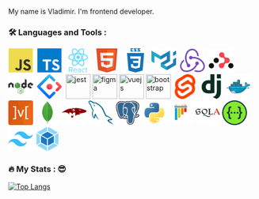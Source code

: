 My name is Vladimir. I'm frontend developer.

### :hammer_and_wrench: Languages and Tools :
<div>
  <img src="https://github.com/devicons/devicon/blob/master/icons/javascript/javascript-original.svg" title="JavaScript" alt="JavaScript" width="50" height="50"/>&nbsp;
  <img src="https://github.com/devicons/devicon/blob/master/icons/typescript/typescript-original.svg" title="typescript" alt="typescript" width="50" height="50"/>&nbsp;
  <img src="https://github.com/devicons/devicon/blob/master/icons/react/react-original-wordmark.svg" title="React" alt="React" width="50" height="50"/>&nbsp;
  <img src="https://github.com/devicons/devicon/blob/master/icons/html5/html5-original.svg" title="HTML5" alt="HTML" width="50" height="50"/>&nbsp;
  <img src="https://github.com/devicons/devicon/blob/master/icons/css3/css3-plain-wordmark.svg"  title="CSS3" alt="CSS" width="50" height="50"/>&nbsp;
  <img src="https://github.com/devicons/devicon/blob/master/icons/materialui/materialui-original.svg" title="Material UI" alt="Material UI" width="50" height="50"/>&nbsp;
  <img src="https://github.com/devicons/devicon/blob/master/icons/redux/redux-original.svg" title="Redux" alt="Redux " width="50" height="50"/>&nbsp;
  <img src="https://github.com/devicons/devicon/blob/master/icons/reactrouter/reactrouter-original.svg" title="reactrouter" alt="reactrouter" width="50" height="50"/>&nbsp;
  <img src="https://github.com/devicons/devicon/blob/master/icons/nodejs/nodejs-original-wordmark.svg" title="NodeJS" alt="NodeJS" width="50" height="50"/>&nbsp;
  <img src="https://github.com/devicons/devicon/blob/master/icons/antdesign/antdesign-original.svg" title="antdesign" alt="antdesign" width="50" height="50"/>&nbsp;
  <img src="https://cdn.jsdelivr.net/gh/devicons/devicon/icons/jest/jest-plain.svg" title="jest" width="50" height="50"/>
  <img src="https://cdn.jsdelivr.net/gh/devicons/devicon/icons/figma/figma-original.svg" title="figma" width="50" height="50"/>
  <img src="https://cdn.jsdelivr.net/gh/devicons/devicon/icons/vuejs/vuejs-original.svg" title="vuejs" width="50" height="50"/>
  <img src="https://cdn.jsdelivr.net/gh/devicons/devicon/icons/bootstrap/bootstrap-original.svg" title="bootstrap" width="50" height="50"/>
  <img src="https://github.com/devicons/devicon/blob/master/icons/svelte/svelte-original.svg" title="svelte" width="50" height="50"/>
  <img src="https://github.com/devicons/devicon/blob/master/icons/django/django-plain.svg" title="django" width="50" height="50"/>
  <img src="https://github.com/devicons/devicon/blob/master/icons/docker/docker-original.svg" title="docker" width="50" height="50"/>
  <img src="https://github.com/devicons/devicon/blob/master/icons/mobx/mobx-original.svg" title="mobx" width="50" height="50"/>
  <img src="https://github.com/devicons/devicon/blob/master/icons/mongodb/mongodb-original.svg" title="mongodb" width="50" height="50"/>
  <img src="https://github.com/devicons/devicon/blob/master/icons/mongoose/mongoose-original.svg" title="mongoose" width="50" height="50"/>
  <img src="https://github.com/devicons/devicon/blob/master/icons/mysql/mysql-original.svg" title="mysql" width="50" height="50"/>
  <img src="https://github.com/devicons/devicon/blob/master/icons/postgresql/postgresql-original.svg" title="postgresql" width="50" height="50"/>
  <img src="https://github.com/devicons/devicon/blob/master/icons/python/python-original.svg" title="python" width="50" height="50"/>
  <img src="https://github.com/devicons/devicon/blob/master/icons/pytest/pytest-original.svg" title="pytest" width="50" height="50"/>
  <img src="https://github.com/devicons/devicon/blob/master/icons/sqlalchemy/sqlalchemy-original.svg" title="sqlalchemy" width="50" height="50"/>
  <img src="https://github.com/devicons/devicon/blob/master/icons/swagger/swagger-original.svg" title="swagger" width="50" height="50"/>
  <img src="https://github.com/devicons/devicon/blob/master/icons/tailwindcss/tailwindcss-original.svg" title="tailwindcss" width="50" height="50"/>
  <img src="https://github.com/devicons/devicon/blob/master/icons/webpack/webpack-original.svg" title="webpack" width="50" height="50"/>
</div>

### :fire: My Stats : 😎

[![Top Langs](https://github-readme-stats.vercel.app/api/top-langs/?username=vsgenius)](https://github.com/anuraghazra/github-readme-stats)
